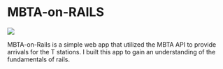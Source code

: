 MBTA-on-RAILS
=============

[![](http://i.imgur.com/KnmZSfJ.png)](http://mbtaonrails.herokuapp.com/)

MBTA-on-Rails is a simple web app that utilized the MBTA API to provide arrivals for the T stations.
I built this app to gain an understanding of the fundamentals of rails.

